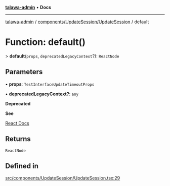 [**talawa-admin**](../../../../README.md) • **Docs**

***

[talawa-admin](../../../../modules.md) / [components/UpdateSession/UpdateSession](../README.md) / default

# Function: default()

\> **default**(`props`, `deprecatedLegacyContext`?): `ReactNode`

## Parameters

• **props**: `TestInterfaceUpdateTimeoutProps`

• **deprecatedLegacyContext?**: `any`

**Deprecated**

**See**

[React Docs](https://legacy.reactjs.org/docs/legacy-context.html#referencing-context-in-lifecycle-methods)

## Returns

`ReactNode`

## Defined in

[src/components/UpdateSession/UpdateSession.tsx:29](https://github.com/PalisadoesFoundation/talawa-admin/blob/b465221425f3dcc638f77fbf5f1ccedb8e0dd082/src/components/UpdateSession/UpdateSession.tsx#L29)
